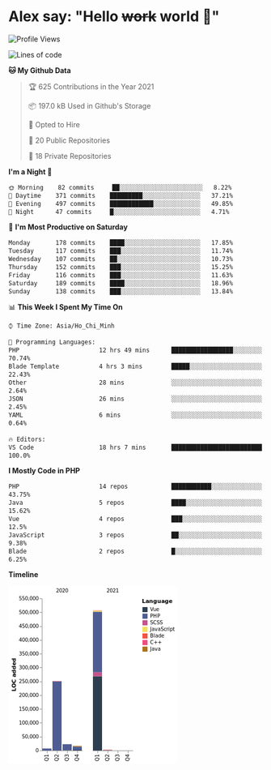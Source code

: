 # Alex say: "Hello ~~work~~ world 🐾"

<!--START_SECTION:waka-->
![Profile Views](http://img.shields.io/badge/Profile%20Views-9-blue)

![Lines of code](https://img.shields.io/badge/From%20Hello%20World%20I%27ve%20Written-807320%20lines%20of%20code-blue)

**🐱 My Github Data** 

> 🏆 625 Contributions in the Year 2021
 > 
> 📦 197.0 kB Used in Github's Storage 
 > 
> 💼 Opted to Hire
 > 
> 📜 20 Public Repositories 
 > 
> 🔑 18 Private Repositories  
 > 
**I'm a Night 🦉** 

```text
🌞 Morning    82 commits     ██░░░░░░░░░░░░░░░░░░░░░░░   8.22% 
🌆 Daytime    371 commits    █████████░░░░░░░░░░░░░░░░   37.21% 
🌃 Evening    497 commits    ████████████░░░░░░░░░░░░░   49.85% 
🌙 Night      47 commits     █░░░░░░░░░░░░░░░░░░░░░░░░   4.71%

```
📅 **I'm Most Productive on Saturday** 

```text
Monday       178 commits    ████░░░░░░░░░░░░░░░░░░░░░   17.85% 
Tuesday      117 commits    ███░░░░░░░░░░░░░░░░░░░░░░   11.74% 
Wednesday    107 commits    ██░░░░░░░░░░░░░░░░░░░░░░░   10.73% 
Thursday     152 commits    ███░░░░░░░░░░░░░░░░░░░░░░   15.25% 
Friday       116 commits    ███░░░░░░░░░░░░░░░░░░░░░░   11.63% 
Saturday     189 commits    ████░░░░░░░░░░░░░░░░░░░░░   18.96% 
Sunday       138 commits    ███░░░░░░░░░░░░░░░░░░░░░░   13.84%

```


📊 **This Week I Spent My Time On** 

```text
⌚︎ Time Zone: Asia/Ho_Chi_Minh

💬 Programming Languages: 
PHP                      12 hrs 49 mins      █████████████████░░░░░░░░   70.74% 
Blade Template           4 hrs 3 mins        █████░░░░░░░░░░░░░░░░░░░░   22.43% 
Other                    28 mins             ░░░░░░░░░░░░░░░░░░░░░░░░░   2.64% 
JSON                     26 mins             ░░░░░░░░░░░░░░░░░░░░░░░░░   2.45% 
YAML                     6 mins              ░░░░░░░░░░░░░░░░░░░░░░░░░   0.64%

🔥 Editors: 
VS Code                  18 hrs 7 mins       █████████████████████████   100.0%

```

**I Mostly Code in PHP** 

```text
PHP                      14 repos            ███████████░░░░░░░░░░░░░░   43.75% 
Java                     5 repos             ████░░░░░░░░░░░░░░░░░░░░░   15.62% 
Vue                      4 repos             ███░░░░░░░░░░░░░░░░░░░░░░   12.5% 
JavaScript               3 repos             ██░░░░░░░░░░░░░░░░░░░░░░░   9.38% 
Blade                    2 repos             █░░░░░░░░░░░░░░░░░░░░░░░░   6.25%

```


**Timeline**

![Chart not found](https://raw.githubusercontent.com/alexzvn/alexzvn/main/charts/bar_graph.png) 


<!--END_SECTION:waka-->
